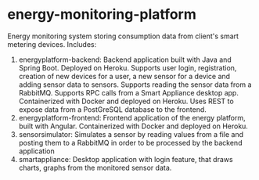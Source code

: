 # energy-monitoring-platform
Energy monitoring system storing consumption data from client's smart metering devices.
Includes:
1. energyplatform-backend: Backend application built with Java and Spring Boot. Deployed on Heroku. Supports user login, registration, creation of new devices for a user, a new sensor for a device and adding sensor data to sensors.  Supports reading the sensor data from a RabbitMQ. Supports RPC calls from a Smart Appliance desktop app. Containerized with Docker and deployed on Heroku. Uses REST to expose data from a PostGreSQL database to the frontend.
2. energyplatform-frontend: Frontend application of the energy platform, built with Angular. Containerized with Docker and deployed on Heroku.
3. sensorsimulator: Simulates a sensor by reading values from a file and posting them to a RabbitMQ in order to be processed by the backend application
4. smartappliance: Desktop application with login feature, that draws charts, graphs from the monitored sensor data.
